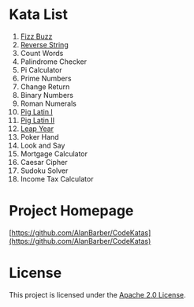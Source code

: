# Kata List #

1. [Fizz Buzz](fizzbuzz.html)
1. [Reverse String](reversestring.html)
1. Count Words
1. Palindrome Checker
1. Pi Calculator
1. Prime Numbers
1. Change Return
1. Binary Numbers
1. Roman Numerals
1. [Pig Latin I](piglatin.html)
1. [Pig Latin II](piglatin.html)
1. [Leap Year](leapyear.html)
1. Poker Hand
1. Look and Say
1. Mortgage Calculator
1. Caesar Cipher
1. Sudoku Solver
1. Income Tax Calculator


# Project Homepage #

[https://github.com/AlanBarber/CodeKatas](https://github.com/AlanBarber/CodeKatas)

# License #
This project is licensed under the [Apache 2.0 License](license.html).